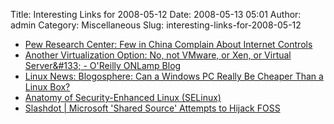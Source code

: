 Title: Interesting Links for 2008-05-12
Date: 2008-05-13 05:01
Author: admin
Category: Miscellaneous
Slug: interesting-links-for-2008-05-12

-   [Pew Research Center: Few in China Complain About Internet
    Controls][]
-   [Another Virtualization Option: No, not VMware, or Xen, or Virtual
    Server&\#133; - O'Reilly ONLamp Blog][]
-   [Linux News: Blogosphere: Can a Windows PC Really Be Cheaper Than a
    Linux Box?][]
-   [Anatomy of Security-Enhanced Linux (SELinux)][]
-   [Slashdot | Microsoft 'Shared Source' Attempts to Hijack FOSS][]

  [Pew Research Center: Few in China Complain About Internet Controls]: http://pewresearch.org/pubs/776/china-internet
  [Another Virtualization Option: No, not VMware, or Xen, or Virtual
  Server&\#133; - O'Reilly ONLamp Blog]: http://www.oreillynet.com/onlamp/blog/2008/05/another_virtualization_option.html?CMP=OTC-6YE827253101&ATT=Another+Virtualization+Option+No+not+VMware+or+Xen+or+Virtual+Server
  [Linux News: Blogosphere: Can a Windows PC Really Be Cheaper Than a
  Linux Box?]: http://www.linuxinsider.com/rsstory/62952.html
  [Anatomy of Security-Enhanced Linux (SELinux)]: http://www.ibm.com/developerworks/linux/library/l-selinux/?ca=dgr-lnxw01SELinux
  [Slashdot | Microsoft 'Shared Source' Attempts to Hijack FOSS]: http://linux.slashdot.org/article.pl?sid=08/05/12/1325203&from=rss
